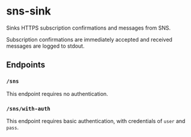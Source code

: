 # sns-sink

Sinks HTTPS subscription confirmations and messages from SNS.

Subscription confirmations are immediately accepted and received messages are logged to stdout.

## Endpoints

### `/sns`

This endpoint requires no authentication.

### `/sns/with-auth`

This endpoint requires basic authentication, with credentials of `user` and `pass`.
